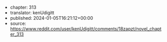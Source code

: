 - chapter: 313
- translator: kenUdigitt
- published: 2024-01-05T16:21:12+00:00
- source: https://www.reddit.com/user/kenUdigitt/comments/18zapzt/novel_chapter_313
